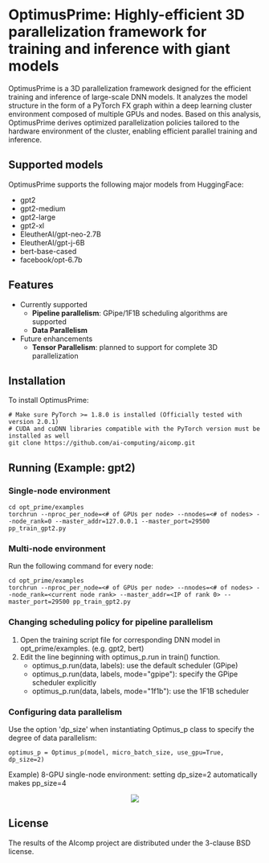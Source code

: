 # OptimusPrime: Highly-efficient 3D parallelization framework for training and inference with giant models

OptimusPrime is a 3D parallelization framework designed for the efficient training and inference of large-scale DNN models. 
It analyzes the model structure in the form of a PyTorch FX graph within a deep learning cluster environment composed of multiple GPUs and nodes. 
Based on this analysis, OptimusPrime derives optimized parallelization policies tailored to the hardware environment of the cluster, 
enabling efficient parallel training and inference.

## Supported models

OptimusPrime supports the following major models from HuggingFace:

* gpt2
* gpt2-medium 
* gpt2-large
* gpt2-xl
* EleutherAI/gpt-neo-2.7B
* EleutherAI/gpt-j-6B
* bert-base-cased
* facebook/opt-6.7b

## Features

* Currently supported
  * **Pipeline parallelism**: GPipe/1F1B scheduling algorithms are supported
  * **Data Parallelism** 
* Future enhancements
  * **Tensor Parallelism**: planned to support for complete 3D parallelization

## Installation

To install OptimusPrime:

    # Make sure PyTorch >= 1.8.0 is installed (Officially tested with version 2.0.1)
    # CUDA and cuDNN libraries compatible with the PyTorch version must be installed as well 
    git clone https://github.com/ai-computing/aicomp.git

## Running (Example: gpt2)

### Single-node environment

    cd opt_prime/examples
    torchrun --nproc_per_node=<# of GPUs per node> --nnodes=<# of nodes> --node_rank=0 --master_addr=127.0.0.1 --master_port=29500 pp_train_gpt2.py

### Multi-node environment

Run the following command for every node:

    cd opt_prime/examples
    torchrun --nproc_per_node=<# of GPUs per node> --nnodes=<# of nodes> --node_rank=<current node rank> --master_addr=<IP of rank 0> --master_port=29500 pp_train_gpt2.py

### Changing scheduling policy for pipeline parallelism

1. Open the training script file for corresponding DNN model in opt_prime/examples. (e.g. gpt2, bert)
2. Edit the line beginning with optimus_p.run in train() function.
   * optimus_p.run(data, labels): use the default scheduler (GPipe)
   * optimus_p.run(data, labels, mode="gpipe"): specify the GPipe scheduler explicitly
   * optimus_p.run(data, labels, mode="1f1b"): use the 1F1B scheduler

### Configuring data parallelism

Use the option 'dp_size' when instantiating Optimus_p class to specify the degree of data parallelism:

    optimus_p = Optimus_p(model, micro_batch_size, use_gpu=True, dp_size=2)

Example) 8-GPU single-node environment: setting dp_size=2 automatically makes pp_size=4

<p align="center">
  <img src="https://github.com/ai-computing/aicomp/assets/42994087/9b3546a0-a22a-4014-95a2-420cf742e8be">
</p>

## License

The results of the AIcomp project are distributed under the 3-clause BSD license.
